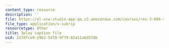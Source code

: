 ```yaml
---
content_type: resource
description: ''
file: https://ol-ocw-studio-app-qa.s3.amazonaws.com/courses/res-3-004-visualizing-materials-science-fall-2017/227dfce929b25d789f7982a11a6d5f8b_4-YaJUUTrNw.vtt
file_type: application/x-subrip
resourcetype: Other
title: 3play caption file
uid: 227dfce9-29b2-5d78-9f79-82a11a6d5f8b
---
```

